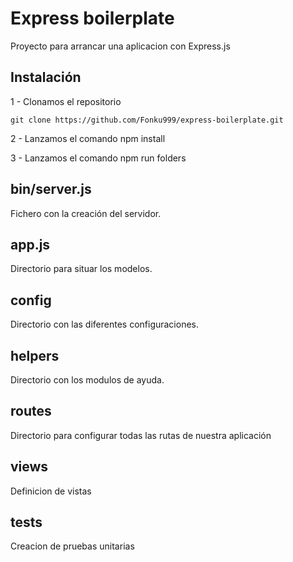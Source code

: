 # Express boilerplate

Proyecto para arrancar una aplicacion con Express.js

## Instalación

1 - Clonamos el repositorio

``` 
git clone https://github.com/Fonku999/express-boilerplate.git
```

2 - Lanzamos el comando npm install

3 - Lanzamos el comando npm run folders

## bin/server.js

Fichero con la creación del servidor.

## app.js

Directorio para situar los modelos.

## config

Directorio con las diferentes configuraciones.

## helpers

Directorio con los modulos de ayuda.

## routes

Directorio para configurar todas las rutas de nuestra aplicación

## views

Definicion de vistas

## tests

Creacion de pruebas unitarias
